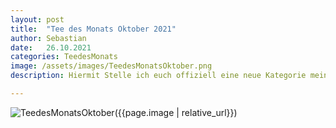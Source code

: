 ```yaml
---
layout: post
title:  "Tee des Monats Oktober 2021"
author: Sebastian
date:   26.10.2021
categories: TeedesMonats
image: /assets/images/TeedesMonatsOktober.png
description: Hiermit Stelle ich euch offiziell eine neue Kategorie meines Blogs vor, den Tee des Monats. Ein allseits beliebtes Format, welches vielen Teeliebhabern das Herz in der Brust höher schlagen lassen wird. Seid gespannt! :)

---
```


![TeedesMonatsOktober](C:\Users\Name\Scrooge1337.github.io\assets\images\TeedesMonatsOktober.png)({{page.image | relative_url}})

